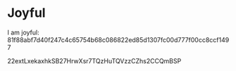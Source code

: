 # Joyful

I am joyful: 81f88abf7d40f247c4c65754b68c086822ed85d1307fc00d777f00cc8ccf1497


22extLxekaxhkSB27HrwXsr7TQzHuTQVzzCZhs2CCQmBSP